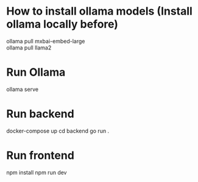 # How to install ollama models (Install ollama locally before)
ollama pull mxbai-embed-large  
ollama pull llama2

# Run Ollama
ollama serve

# Run backend
docker-compose up
cd backend
go run .

# Run frontend
npm install
npm run dev
